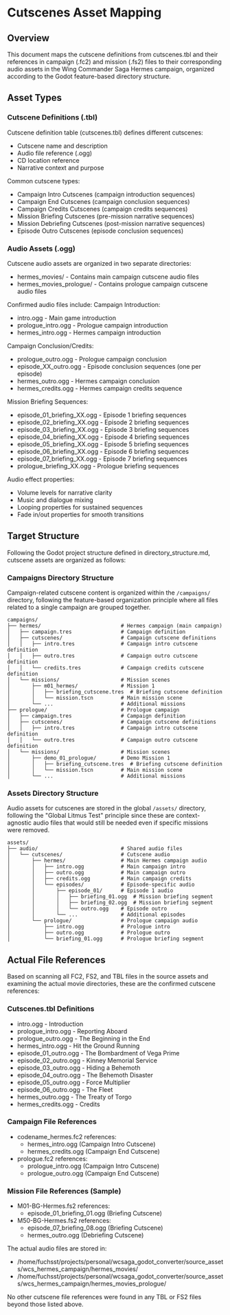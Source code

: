 # Cutscenes Asset Mapping

## Overview
This document maps the cutscene definitions from cutscenes.tbl and their references in campaign (.fc2) and mission (.fs2) files to their corresponding audio assets in the Wing Commander Saga Hermes campaign, organized according to the Godot feature-based directory structure.

## Asset Types

### Cutscene Definitions (.tbl)
Cutscene definition table (cutscenes.tbl) defines different cutscenes:
- Cutscene name and description
- Audio file reference (.ogg)
- CD location reference
- Narrative context and purpose

Common cutscene types:
- Campaign Intro Cutscenes (campaign introduction sequences)
- Campaign End Cutscenes (campaign conclusion sequences)
- Campaign Credits Cutscenes (campaign credits sequences)
- Mission Briefing Cutscenes (pre-mission narrative sequences)
- Mission Debriefing Cutscenes (post-mission narrative sequences)
- Episode Outro Cutscenes (episode conclusion sequences)

### Audio Assets (.ogg)
Cutscene audio assets are organized in two separate directories:
- hermes_movies/ - Contains main campaign cutscene audio files
- hermes_movies_prologue/ - Contains prologue campaign cutscene audio files

Confirmed audio files include:
Campaign Introduction:
- intro.ogg - Main game introduction
- prologue_intro.ogg - Prologue campaign introduction
- hermes_intro.ogg - Hermes campaign introduction

Campaign Conclusion/Credits:
- prologue_outro.ogg - Prologue campaign conclusion
- episode_XX_outro.ogg - Episode conclusion sequences (one per episode)
- hermes_outro.ogg - Hermes campaign conclusion
- hermes_credits.ogg - Hermes campaign credits sequence

Mission Briefing Sequences:
- episode_01_briefing_XX.ogg - Episode 1 briefing sequences
- episode_02_briefing_XX.ogg - Episode 2 briefing sequences
- episode_03_briefing_XX.ogg - Episode 3 briefing sequences
- episode_04_briefing_XX.ogg - Episode 4 briefing sequences
- episode_05_briefing_XX.ogg - Episode 5 briefing sequences
- episode_06_briefing_XX.ogg - Episode 6 briefing sequences
- episode_07_briefing_XX.ogg - Episode 7 briefing sequences
- prologue_briefing_XX.ogg - Prologue briefing sequences

Audio effect properties:
- Volume levels for narrative clarity
- Music and dialogue mixing
- Looping properties for sustained sequences
- Fade in/out properties for smooth transitions

## Target Structure
Following the Godot project structure defined in directory_structure.md, cutscene assets are organized as follows:

### Campaigns Directory Structure
Campaign-related cutscene content is organized within the `/campaigns/` directory, following the feature-based organization principle where all files related to a single campaign are grouped together.

```
campaigns/
├── hermes/                          # Hermes campaign (main campaign)
│   ├── campaign.tres                # Campaign definition
│   ├── cutscenes/                   # Campaign cutscene definitions
│   │   ├── intro.tres               # Campaign intro cutscene definition
│   │   ├── outro.tres               # Campaign outro cutscene definition
│   │   └── credits.tres             # Campaign credits cutscene definition
│   └── missions/                    # Mission scenes
│       ├── m01_hermes/              # Mission 1
│       │   ├── briefing_cutscene.tres  # Briefing cutscene definition
│       │   └── mission.tscn         # Main mission scene
│       └── ...                      # Additional missions
├── prologue/                        # Prologue campaign
│   ├── campaign.tres                # Campaign definition
│   ├── cutscenes/                   # Campaign cutscene definitions
│   │   ├── intro.tres               # Campaign intro cutscene definition
│   │   └── outro.tres               # Campaign outro cutscene definition
│   └── missions/                    # Mission scenes
│       ├── demo_01_prologue/        # Demo Mission 1
│       │   ├── briefing_cutscene.tres  # Briefing cutscene definition
│       │   └── mission.tscn         # Main mission scene
│       └── ...                      # Additional missions
```

### Assets Directory Structure
Audio assets for cutscenes are stored in the global `/assets/` directory, following the "Global Litmus Test" principle since these are context-agnostic audio files that would still be needed even if specific missions were removed.

```
assets/
├── audio/                           # Shared audio files
│   └── cutscenes/                   # Cutscene audio
│       ├── hermes/                  # Main Hermes campaign audio
│       │   ├── intro.ogg            # Main campaign intro
│       │   ├── outro.ogg            # Main campaign outro
│       │   ├── credits.ogg          # Main campaign credits
│       │   └── episodes/            # Episode-specific audio
│       │       ├── episode_01/      # Episode 1 audio
│       │       │   ├── briefing_01.ogg  # Mission briefing segment
│       │       │   ├── briefing_02.ogg  # Mission briefing segment
│       │       │   └── outro.ogg    # Episode outro
│       │       └── ...              # Additional episodes
│       └── prologue/                # Prologue campaign audio
│           ├── intro.ogg            # Prologue intro
│           ├── outro.ogg            # Prologue outro
│           └── briefing_01.ogg      # Prologue briefing segment
```

## Actual File References
Based on scanning all FC2, FS2, and TBL files in the source assets and examining the actual movie directories, these are the confirmed cutscene references:

### Cutscenes.tbl Definitions
- intro.ogg - Introduction
- prologue_intro.ogg - Reporting Aboard
- prologue_outro.ogg - The Beginning in the End
- hermes_intro.ogg - Hit the Ground Running
- episode_01_outro.ogg - The Bombardment of Vega Prime
- episode_02_outro.ogg - Kinney Memorial Service
- episode_03_outro.ogg - Hiding a Behemoth
- episode_04_outro.ogg - The Behemoth Disaster
- episode_05_outro.ogg - Force Multiplier
- episode_06_outro.ogg - The Fleet
- hermes_outro.ogg - The Treaty of Torgo
- hermes_credits.ogg - Credits

### Campaign File References
- codename_hermes.fc2 references:
  - hermes_intro.ogg (Campaign Intro Cutscene)
  - hermes_credits.ogg (Campaign End Cutscene)
- prologue.fc2 references:
  - prologue_intro.ogg (Campaign Intro Cutscene)
  - prologue_outro.ogg (Campaign End Cutscene)

### Mission File References (Sample)
- M01-BG-Hermes.fs2 references:
  - episode_01_briefing_01.ogg (Briefing Cutscene)
- M50-BG-Hermes.fs2 references:
  - episode_07_briefing_08.ogg (Briefing Cutscene)
  - hermes_outro.ogg (Debriefing Cutscene)

The actual audio files are stored in:
- /home/fuchsst/projects/personal/wcsaga_godot_converter/source_assets/wcs_hermes_campaign/hermes_movies/
- /home/fuchsst/projects/personal/wcsaga_godot_converter/source_assets/wcs_hermes_campaign/hermes_movies_prologue/

No other cutscene file references were found in any TBL or FS2 files beyond those listed above.